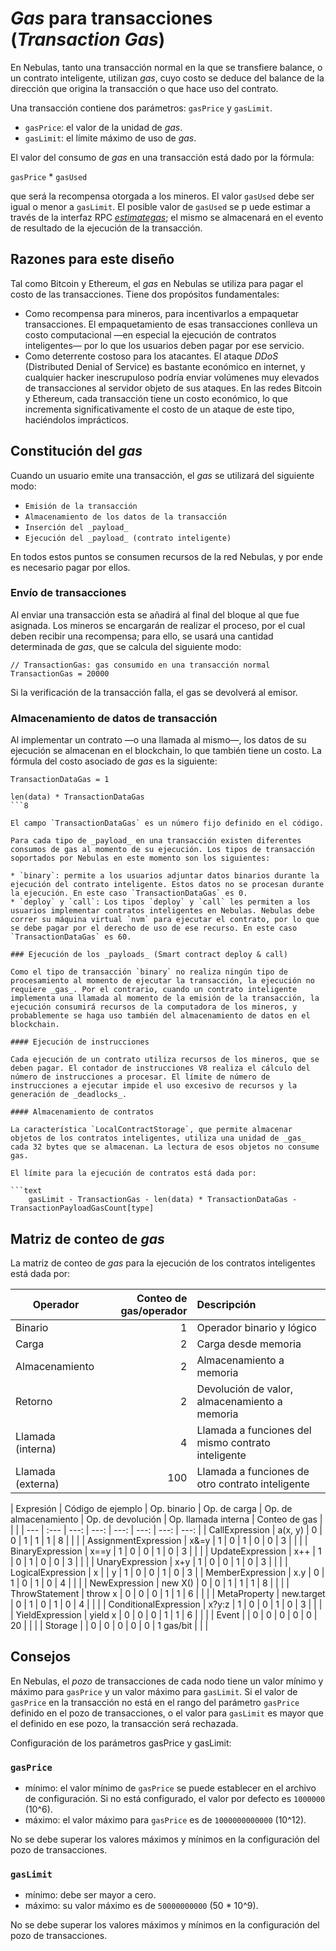 # _Gas_ para transacciones (_Transaction Gas_)

En Nebulas, tanto una transacción normal en la que se transfiere balance, o un contrato inteligente, utilizan _gas_, cuyo costo se deduce del balance de la dirección que origina la transacción o que hace uso del contrato.

Una transacción contiene dos parámetros: `gasPrice` y `gasLimit`.

* `gasPrice`: el valor de la unidad de _gas_.
* `gasLimit`: el límite máximo de uso de _gas_.

El valor del consumo de _gas_ en una transacción está dado por la fórmula:

`gasPrice` * `gasUsed`

que será la recompensa otorgada a los mineros. El valor `gasUsed` debe ser igual o menor a `gasLimit`. El posible valor de `gasUsed` se p
uede estimar a través de la interfaz RPC [_estimategas_](https://github.com/nebulasio/wiki/blob/master/rpc.md#estimategas); el mismo se almacenará en el evento de resultado de la ejecución de la transacción.

## Razones para este diseño

Tal como Bitcoin y Ethereum, el _gas_ en Nebulas se utiliza para pagar el costo de las transacciones. Tiene dos propósitos fundamentales:

* Como recompensa para mineros, para incentivarlos a empaquetar transacciones. El empaquetamiento de esas transacciones conlleva un costo computacional —en especial la ejecución de contratos inteligentes— por lo que los usuarios deben pagar por ese servicio.
* Como deterrente costoso para los atacantes. El ataque _DDoS_ (Distributed Denial of Service) es bastante económico en internet, y cualquier hacker inescrupuloso podría enviar volúmenes muy elevados de transacciones al servidor objeto de sus ataques. En las redes Bitcoin y Ethereum, cada transacción tiene un costo económico, lo que incrementa significativamente el costo de un ataque de este tipo, haciéndolos imprácticos.

## Constitución del _gas_

Cuando un usuario emite una transacción, el _gas_ se utilizará del siguiente modo:

* `Emisión de la transacción`
* `Almacenamiento de los datos de la transacción`
* `Inserción del _payload_`
* `Ejecución del _payload_ (contrato inteligente)`

En todos estos puntos se consumen recursos de la red Nebulas, y por ende es necesario pagar por ellos.

### Envío de transacciones

Al enviar una transacción esta se añadirá al final del bloque al que fue asignada. Los mineros se encargarán de realizar el proceso, por el cual deben recibir una recompensa; para ello, se usará una cantidad determinada de _gas_, que se calcula del siguiente modo:

```text
// TransactionGas: gas consumido en una transacción normal
TransactionGas = 20000
```

Si la verificación de la transacción falla, el gas se devolverá al emisor.

### Almacenamiento de datos de transacción

Al implementar un contrato —o una llamada al mismo—, los datos de su ejecución se almacenan en el blockchain, lo que también tiene un costo. La fórmula del costo asociado de _gas_ es la siguiente:

```text
TransactionDataGas = 1

len(data) * TransactionDataGas
```8

El campo `TransactionDataGas` es un número fijo definido en el código.

Para cada tipo de _payload_ en una transacción existen diferentes consumos de gas al momento de su ejecución. Los tipos de transacción soportados por Nebulas en este momento son los siguientes:

* `binary`: permite a los usuarios adjuntar datos binarios durante la ejecución del contrato inteligente. Estos datos no se procesan durante la ejecución. En este caso `TransactionDataGas` es 0.
* `deploy` y `call`: Los tipos `deploy` y `call` les permiten a los usuarios implementar contratos inteligentes en Nebulas. Nebulas debe correr su máquina virtual `nvm` para ejecutar el contrato, por lo que se debe pagar por el derecho de uso de ese recurso. En este caso `TransactionDataGas` es 60.

### Ejecución de los _payloads_ (Smart contract deploy & call)

Como el tipo de transacción `binary` no realiza ningún tipo de procesamiento al momento de ejecutar la transacción, la ejecución no requiere _gas_. Por el contrario, cuando un contrato inteligente implementa una llamada al momento de la emisión de la transacción, la ejecución consumirá recursos de la computadora de los mineros, y probablemente se haga uso también del almacenamiento de datos en el blockchain.

#### Ejecución de instrucciones

Cada ejecución de un contrato utiliza recursos de los mineros, que se deben pagar. El contador de instrucciones V8 realiza el cálculo del número de instrucciones a procesar. El límite de número de instrucciones a ejecutar impide el uso excesivo de recursos y la generación de _deadlocks_.

#### Almacenamiento de contratos

La característica `LocalContractStorage`, que permite almacenar objetos de los contratos inteligentes, utiliza una unidad de _gas_ cada 32 bytes que se almacenan. La lectura de esos objetos no consume gas.

El límite para la ejecución de contratos está dada por:

```text
    gasLimit - TransactionGas - len(data) * TransactionDataGas - TransactionPayloadGasCount[type]
```

## Matriz de conteo de _gas_

La matriz de conteo de _gas_ para la ejecución de los contratos inteligentes está dada por:

| Operador | Conteo de gas/operador | Descripción |
| --- | ---: | :--- |
| Binario | 1 | Operador binario y lógico |
| Carga | 2 | Carga desde memoria |
| Almacenamiento | 2 | Almacenamiento a memoria |
| Retorno | 2 | Devolución de valor, almacenamiento a memoria |
| Llamada (interna) | 4 | Llamada a funciones del mismo contrato inteligente |
| Llamada (externa) | 100 | Llamada a funciones de otro contrato inteligente |

| Expresión | Código de ejemplo | Op. binario | Op. de carga | Op. de almacenamiento | Op. de devolución | Op. llamada interna | Conteo de gas |  |  |
| --- | :--- | ---: | ---: | ---: | ---: | ---: | ---: |
| CallExpression | a\(x, y\) | 0 | 0 | 1 | 1 | 1 | 8 |  |  |
| AssignmentExpression | x&=y | 1 | 0 | 1 | 0 | 0 | 3 |  |  |
| BinaryExpression | x==y | 1 | 0 | 0 | 1 | 0 | 3 |  |  |
| UpdateExpression | x++ | 1 | 0 | 1 | 0 | 0 | 3 |  |  |
| UnaryExpression | x+y | 1 | 0 | 0 | 1 | 0 | 3 |  |  |
| LogicalExpression | x |  | y | 1 | 0 | 0 | 1 | 0 | 3 |
| MemberExpression | x.y | 0 | 1 | 0 | 1 | 0 | 4 |  |  |
| NewExpression | new X\(\) | 0 | 0 | 1 | 1 | 1 | 8 |  |  |
| ThrowStatement | throw x | 0 | 0 | 0 | 1 | 1 | 6 |  |  |
| MetaProperty | new.target | 0 | 1 | 0 | 1 | 0 | 4 |  |  |
| ConditionalExpression | x?y:z | 1 | 0 | 0 | 1 | 0 | 3 |  |  |
| YieldExpression | yield x | 0 | 0 | 0 | 1 | 1 | 6 |  |  |
| Event |  | 0 | 0 | 0 | 0 | 0 | 20 |  |  |
| Storage |  | 0 | 0 | 0 | 0 | 0 | 1 gas/bit |  |  |

## Consejos

En Nebulas, el _pozo_ de transacciones de cada nodo tiene un valor mínimo y máximo para `gasPrice` y un valor máximo para `gasLimit`. Si el valor de `gasPrice` en la transacción no está en el rango del parámetro `gasPrice` definido en el pozo de transacciones, o el valor para `gasLimit` es mayor que el definido en ese pozo, la transacción será rechazada.

Configuración de los parámetros gasPrice y gasLimit:

### `gasPrice`
* mínimo: el valor mínimo de `gasPrice` se puede establecer en el archivo de configuración. Si no está configurado, el valor por defecto es `1000000` (10^6).
* máximo: el valor máximo para `gasPrice` es de `1000000000000` (10^12).

No se debe superar los valores máximos y mínimos en la configuración del pozo de transacciones.

### `gasLimit`
* mínimo: debe ser mayor a cero.
* máximo: su valor máximo es de `50000000000` (50 * 10^9).

No se debe superar los valores máximos y mínimos en la configuración del pozo de transacciones.